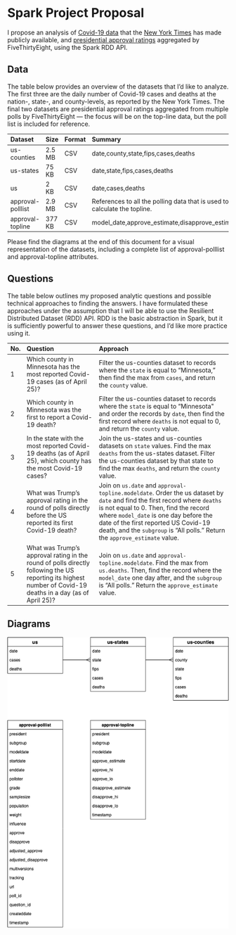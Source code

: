 # Spark Project Proposal

I propose an analysis of [Covid-19 data](https://github.com/nytimes/covid-19-data) 
that the [New York Times](https://www.nytimes.com/news-event/coronavirus) has made
publicly available, and [presidential approval ratings](https://projects.fivethirtyeight.com/trump-approval-ratings) 
aggregated by FiveThirtyEight, using the Spark RDD API.

## Data

The table below provides an overview of the datasets that I’d like to analyze. 
The first three are the daily number of Covid-19 cases and deaths at 
the nation-, state-, and county-levels, as reported by the New York Times. 
The final two datasets are presidential approval ratings aggregated from 
multiple polls by FiveThirtyEight — the focus will be on the top-line 
data, but the poll list is included for reference.

| Dataset | Size | Format | Summary |
|:--------|:-----|:-------|:--------|
| us-counties | 2.5 MB | CSV | date,county,state,fips,cases,deaths |
| us-states | 75 KB | CSV | date,state,fips,cases,deaths |
| us | 2 KB | CSV | date,cases,deaths |
| approval-polllist | 2.9 MB | CSV | References to all the polling data that is used to calculate the topline. |
| approval-topline | 377 KB | CSV | model_date,approve_estimate,disapprove_estimate |

Please find the diagrams at the end of this document for a visual 
representation of the datasets, including a complete list of 
approval-polllist and approval-topline attributes.

## Questions

The table below outlines my proposed analytic questions and possible 
technical approaches to finding the answers. I have formulated these 
approaches under the assumption that I will be able to use the 
Resilient Distributed Dataset (RDD) API. RDD is the basic abstraction 
in Spark, but it is sufficiently powerful to answer these questions, 
and I’d like more practice using it.

| No. | Question | Approach |
|:----|:---------|:---------|
| 1 | Which county in Minnesota has the most reported Covid-19 cases (as of April 25)? | Filter the us-counties dataset to records where the `state` is equal to “Minnesota,” then find the max from `cases`, and return the `county` value. |
| 2 | Which county in Minnesota was the first to report a Covid-19 death? | Filter the us-counties dataset to records where the `state` is equal to “Minnesota" and order the records by `date`, then find the first record where `deaths` is not equal to 0, and return the `county` value. |
| 3 | In the state with the most reported Covid-19 deaths (as of April 25), which county has the most Covid-19 cases? | Join the us-states and us-counties datasets on `state` values. Find the max `deaths` from the us-states dataset. Filter the us-counties dataset by that state to find the max `deaths`, and return the `county` value. |
| 4 | What was Trump’s approval rating in the round of polls directly before the US reported its first Covid-19 death? | Join on `us.date` and `approval-topline.modeldate`. Order the us dataset by `date` and find the first record where `deaths` is not equal to 0. Then, find the record where `model_date` is one day before the date of the first reported US Covid-19 death, and the `subgroup` is “All polls.” Return the `approve_estimate` value. |
| 5 | What was Trump’s approval rating in the round of polls directly following the US reporting its highest number of Covid-19 deaths in a day (as of April 25)? | Join on `us.date` and `approval-topline.modeldate`. Find the max from `us.deaths`. Then, find the record where the `model_date` one day after, and the `subgroup` is “All polls.” Return the `approve_estimate` value. |

## Diagrams

![data](images/assignment2-data.png)